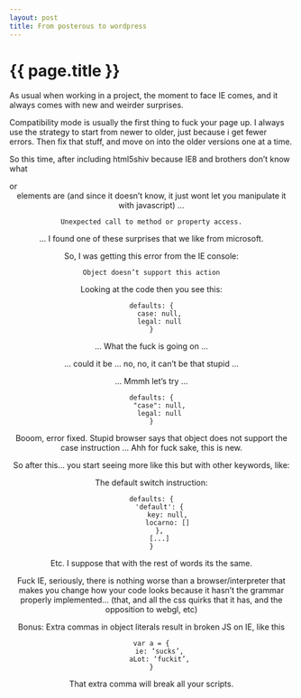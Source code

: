 ```yaml
---
layout: post
title: From posterous to wordpress
---
```


{{ page.title }}
================

As usual when working in a project, the moment to face IE comes, and it always comes with new and weirder surprises.

Compatibility mode is usually the first thing to fuck your page up. I always use the strategy to start from newer to older, just because i get fewer errors. Then fix that stuff, and move on into the older versions one at a time.

So this time, after including html5shiv because IE8 and brothers don’t know what <section> or <header> elements are (and since it doesn’t know, it just wont let you manipulate it with javascript) ...

    Unexpected call to method or property access.

... I found one of these surprises that we like from microsoft.

So, I was getting this error from the IE console:

    Object doesn’t support this action

Looking at the code then you see this:

    defaults: {
        case: null,
        legal: null
    }

... What the fuck is going on ...

... could it be ... no, no, it can’t be that stupid ...

... Mmmh let’s try ...

    defaults: {
        "case": null,
        legal: null
    }

Booom, error fixed. Stupid browser says that object does not support the case instruction ... Ahh for fuck sake, this is new.

So after this... you start seeing more like this but with other keywords, like:

The default switch instruction:

    defaults: {
        'default': {
            key: null,
            locarno: []
        },
        [...]
    }

Etc. I suppose that with the rest of words its the same.

Fuck IE, seriously, there is nothing worse than a browser/interpreter that makes you change how your code looks because it hasn’t the grammar properly implemented... (that, and all the css quirks that it has, and the opposition to webgl, etc)

Bonus: Extra commas in object literals result in broken JS on IE, like this

    var a = {
        ie: ‘sucks’,
        aLot: ‘fuckit’,
    }

That extra comma will break all your scripts.

